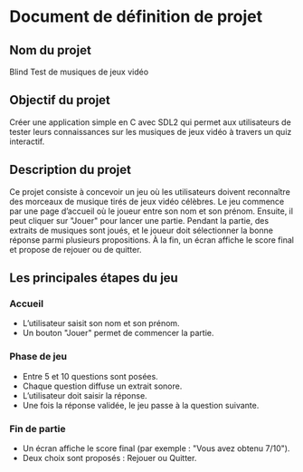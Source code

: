 # Document de définition de projet

## Nom du projet
Blind Test de musiques de jeux vidéo

## Objectif du projet
Créer une application simple en C avec SDL2 qui permet aux utilisateurs de tester leurs connaissances sur les musiques de jeux vidéo à travers un quiz interactif.

## Description du projet
Ce projet consiste à concevoir un jeu où les utilisateurs doivent reconnaître des morceaux de musique tirés de jeux vidéo célèbres. Le jeu commence par une page d’accueil où le joueur entre son nom et son prénom. Ensuite, il peut cliquer sur "Jouer" pour lancer une partie. Pendant la partie, des extraits de musiques sont joués, et le joueur doit sélectionner la bonne réponse parmi plusieurs propositions. À la fin, un écran affiche le score final et propose de rejouer ou de quitter.

## Les principales étapes du jeu

### Accueil
- L’utilisateur saisit son nom et son prénom.
- Un bouton "Jouer" permet de commencer la partie.

### Phase de jeu
- Entre 5 et 10 questions sont posées.
- Chaque question diffuse un extrait sonore.
- L’utilisateur doit saisir la réponse.
- Une fois la réponse validée, le jeu passe à la question suivante.

### Fin de partie
- Un écran affiche le score final (par exemple : "Vous avez obtenu 7/10").
- Deux choix sont proposés : Rejouer ou Quitter.
